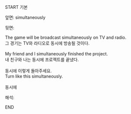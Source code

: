 START
기본

앞면:
simultaneously


뒷면:
<div>The game will be broadcast simultaneously on TV and radio.</div><div>그 경기는 TV와 라디오로 동시에 방송될 것이다.</div><div><br></div><div><div>My friend and I simultaneously finished the project. </div><div><div>내 친구와 나는 동시에 프로젝트를 끝냈다.</div></div></div><div><br></div><div><div><div>동시에 이렇게 돌아주세요.</div></div><div><div>Turn like this simultaneously.</div></div></div><div><br></div><div>동시에</div>


해석:

END